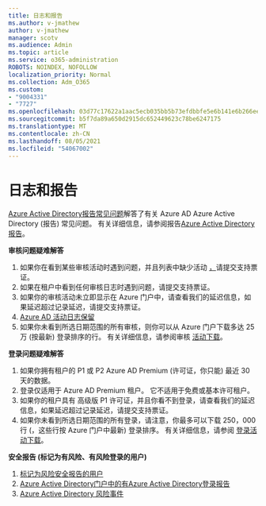 ```yaml
---
title: 日志和报告
ms.author: v-jmathew
author: v-jmathew
manager: scotv
ms.audience: Admin
ms.topic: article
ms.service: o365-administration
ROBOTS: NOINDEX, NOFOLLOW
localization_priority: Normal
ms.collection: Adm_O365
ms.custom:
- "9004331"
- "7727"
ms.openlocfilehash: 03d77c17622a1aac5ecb035bb5b73efdbbfe5e6b141e6b266eef8783f612c8b2
ms.sourcegitcommit: b5f7da89a650d2915dc652449623c78be6247175
ms.translationtype: MT
ms.contentlocale: zh-CN
ms.lasthandoff: 08/05/2021
ms.locfileid: "54067002"
---
```

# <a name="logs-and-reporting"></a>日志和报告

[Azure Active Directory报告常见问题](https://docs.microsoft.com/azure/active-directory/active-directory-reporting-faq)解答了有关 Azure AD Azure Active Directory (报告) 常见问题。 有关详细信息，请参阅报告[Azure Active Directory报告](https://docs.microsoft.com/azure/active-directory/reports-monitoring/overview-reports)。

**审核问题疑难解答**

1. 如果你在看到某些审核活动时遇到问题，并且列表中缺少活动 [，](https://docs.microsoft.com/azure/active-directory/reports-monitoring/reference-audit-activities)请提交支持票证。
2. 如果在租户中看到任何审核日志时遇到问题，请提交支持票证。
3. 如果你的审核活动未立即显示在 Azure 门户中，请查看我们的延迟信息[](https://docs.microsoft.com/azure/active-directory/reports-monitoring/reference-reports-latencies)，如果延迟超过记录延迟，请提交支持票证。
4. [Azure AD 活动日志保留](https://docs.microsoft.com/azure/active-directory/reports-monitoring/reference-reports-data-retention)
5. 如果你未看到所选日期范围的所有审核，则你可以从 Azure 门户下载多达 25 万 (按最新) 登录排序的行。 有关详细信息，请参阅审核 [活动下载](https://docs.microsoft.com/azure/active-directory/reports-monitoring/quickstart-download-audit-report)。

**登录问题疑难解答**

1. 如果你拥有租户的 P1 或 P2 Azure AD Premium (许可证，你只能) 最近 30 天的数据。
2. 登录仅适用于 Azure AD Premium 租户。 它不适用于免费或基本许可租户。
3. 如果你的租户具有 高级版 P1 许可证，并且你看不到登录，请查看我们的延迟信息，如果延迟超过记录延迟[](https://docs.microsoft.com/azure/active-directory/reports-monitoring/reference-reports-latencies)，请提交支持票证。
4. 如果你未看到所选日期范围的所有登录，请注意，你最多可以下载 250，000 行 (，这些行按 Azure 门户中最新) 登录排序。 有关详细信息，请参阅 [登录活动下载](https://docs.microsoft.com/azure/active-directory/reports-monitoring/concept-sign-ins#download-sign-in-activities)。

**安全报告 (标记为有风险、有风险登录的用户)**

1. [标记为风险安全报告的用户](https://docs.microsoft.com/azure/active-directory/reports-monitoring/concept-user-at-risk)
2. [Azure Active Directory门户中的有Azure Active Directory登录报告](https://docs.microsoft.com/azure/active-directory/reports-monitoring/concept-risky-sign-ins)
3. [Azure Active Directory 风险事件](https://docs.microsoft.com/azure/active-directory/reports-monitoring/concept-risk-events)
